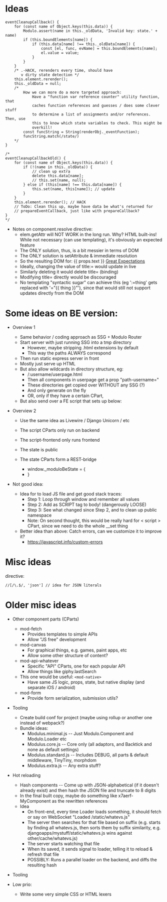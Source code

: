 
# Ideas

    eventCleanupCallback() {
        for (const name of Object.keys(this.data)) {
            Modulo.assert(name in this._oldData, 'Invalid key: state.' + name)
            if (this.boundElements[name]) {
                if (this.data[name] !== this._oldData[name]) {
                    const [el, func, evName] = this.boundElements[name];
                    el.value = value;
                }
            }
        }
        /* .-HACK, rerenders every time, should have
           v dirty state detection */
        this.element.rerender();
        this._oldData = null;
        /*
            How we can more do a more targeted approach:
                Have a "function var reference counter" utility function, that
                caches function references and guesses / does some clever stuff
                to determine a list of assignments and/or references. Then, use
                this to know which state variables to check. This might be
                overkill!
            const funcString = String(renderObj._eventFunction);
            funcString.match(/state/)
        */
    }

    /*
    eventCleanupCallbackOld() {
        for (const name of Object.keys(this.data)) {
            if (!(name in this._oldData)) {
                // clean up extra
                delete this.data[name];
                // this.set(name, null);
            } else if (this[name] !== this.data[name]) {
                this.set(name, this[name]); // update
            }
        }
        this.element.rerender(); // HACK
        // ToDo: Clean this up, maybe have data be what's returned for
        // prepareEventCallback, just like with prepareCallback?
    }
    */


- Notes on component.resolve directive:
    - elem.getAttr will NOT WORK in the long run. Why? HTML built-ins!
      While not necessary (can use templating), it's obviously an
      expected feature
    - The ONLY solution, thus, is a bit messier in terms of DOM
    - The ONLY solution is setAttribute & immediate resolution
    - So the resulting DOM for:
        <a
          href:=script.computedLink
          title:=props.title>{{ props.text }}</a>
        <a
          href:="script.computedLink"
          href="/ext/link?a=3"
          title:="props.title"
          title="Learn more about a classic book"
          >Great Expectations</a>
    - Ideally, changing the value of title:= would update in live
    - Similarly deleting it would delete title= (binding)
    - Modifying title= directly would be discouraged
    - No templating "syntactic sugar" can achieve this (eg ':=thing'
      gets replaced with '="{{ thing }}"'), since that would still not
      support updates directly from the DOM


# Some ideas on BE version:

- Overview 1
    - Same behavior / coding approach as SSG + Modulo Router
    - Start server with just running SSG into a tmp directory
        - However, maybe stripping .html extensions by default
        - This way the paths ALWAYS correspond
    - Then run static express server in front
    - Mostly just serve up HTML
    - But also allow wildcards in directory structure, eg:
        - /:username/userpage.html
        - Then all components in userpage get a prop "path-username="
        - These directories get copied over WITHOUT any SSG (?)
        - And only generate on the fly
        - OR, only if they have a certain CPart, <pathvar username></pathvar>
    - But also send over a FE script that sets up below:

- Overview 2
    - Use the same idea as Livewire / Django Unicorn / etc
    - The script CParts only run on backend
    - The script-frontend only runs frontend
        <script backend>  <!-- BACKEND / SSG -->
        </script>
        <script frontend> <!-- FRONTEND -->
        </script>

    - The state is public
    - The state CParts form a REST-bridge
        - window._moduloBeState = {
        - }

- Not good idea:
    - Idea for to load JS file and get good stack traces:
        - Step 1: Loop through window and remember all values
        - Step 2: Add as SCRIPT tag to body! (dangerously LOOSE)
        - Step 3: See what changed since Step 2, and to clean up public namespace
        - Note: On second thought, this would be really hard for < script > CPart,
          since we need to do the whole __set thing
    - Better idea than above: Catch errors, can we customize it to improve it?
      - https://javascript.info/custom-errors

# Misc ideas

directive:


    //[/\.$/, 'json'] // idea for JSON literals

# Older misc ideas

- Other component parts (CParts)
    - mod-fetch
        - Provides templates to simple APIs
        - Allow "JS free" development
    - mod-canvas
        - For graphical things, e.g. games, paint apps, etc
        - Allow some other structure of content?
    - mod-api-whatever
        - Specific "API" CParts, one for each popular API
        - Allow things like giphy.lastSearch
    - This one would be useful: `<mod-native>`
        - Have same JS logic, props, state, but native display (and separate
          iOS / android)
    - mod-form
        - Provide form serialization, submission utils?
- Tooling
    - Create build conf for project (maybe using rollup or another one instead
      of webpack?)
    - Bundle ideas:
        - Modulus.minimal.js -- Just Modulo.Component and Modulo.Loader etc
        - Modulus.core.js -- Core only (all adaptors, and Backtick and none as
                             default settings)
        - Modulus.standard.js -- Includes DEBUG, all parts & default
                                 middleware, TinyTiny, morphdom
        - Modulus.extra.js -- Any extra stuff?
- Hot reloading
    - Hash components -- Come up with JSON-alphabetical (if it doesn't
      already exist) and then hash the JSON file and truncate to 8
      digits
    - In the final built copy, maybe do something like
      x7aerf-MyComponent as the rewritten references
    - Idea
      - On front-end, every time Loader loads something, it should
        fetch or say on WebSocket "Loaded /static/whatevs.js"
      - The server then searches for that file based on suffix (e.g.
        starts by finding all whatevs.js, then sorts them by suffix
        similarity, e.g. djangoapps/mystuff/static/whatevs.js wins
        against other/cache/whatevs.js)
      - The server starts watching that file
      - When its saved, it sends signal to loader, telling it to
        reload & refresh that file
      - POSSIBLY: Runs a parallel loader on the backend, and diffs the
        resulting hash

- Tooling
- Low prio:
    - Write some very simple CSS or HTML lexers


